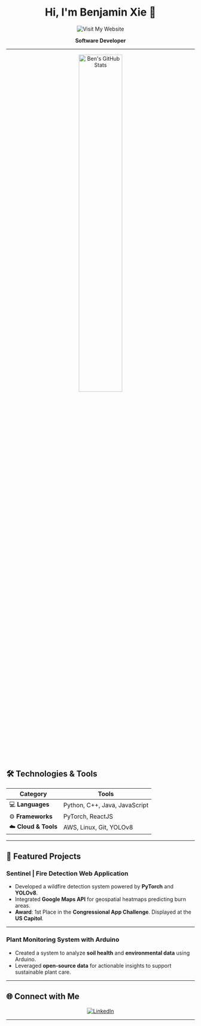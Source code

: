 <h1 align="center">Hi, I'm Benjamin Xie 👋</h1>  

<p align="center">
    <a href="https://www.ben-xie.com" style="text-decoration: none;">
        <img src="https://img.shields.io/badge/Visit%20My%20Portfolio-%230A66C2?style=flat-square&logo=Google%20Chrome&logoColor=white" alt="Visit My Website">
    </a>
</p>

<p align="center">
    <strong>Software Developer</strong>
</p>

---

<!-- GitHub Stats -->
<p align="center">
    <img src="https://ben-stats-benjaminxie1s-projects.vercel.app/api?username=benjaminxie1&show_icons=true&theme=radical&include_all_commits=true" alt="Ben's GitHub Stats" width="48%">
</p>

## 🛠️ Technologies & Tools  

| **Category**         | **Tools**                          |
|-----------------------|------------------------------------|
| 💻 **Languages**      | Python, C++, Java, JavaScript      |
| ⚙️ **Frameworks**     | PyTorch, ReactJS                   |
| ☁️ **Cloud & Tools**  | AWS, Linux, Git, YOLOv8            |

---

## 🌟 Featured Projects  

###  **Sentinel | Fire Detection Web Application**  

- Developed a wildfire detection system powered by **PyTorch** and **YOLOv8**.  
- Integrated **Google Maps API** for geospatial heatmaps predicting burn areas.  
- **Award**: 1st Place in the **Congressional App Challenge**. Displayed at the **US Capitol**.  

---

### **Plant Monitoring System with Arduino**  

- Created a system to analyze **soil health** and **environmental data** using Arduino.  
- Leveraged **open-source data** for actionable insights to support sustainable plant care.  

---

## 🌐 Connect with Me  

<p align="center">
    <a href="https://www.linkedin.com/in/benjamin-xie-997a48249/">
        <img src="https://img.shields.io/badge/LinkedIn-Connect%20with%20Me-%230A66C2?style=for-the-badge&logo=linkedin&logoColor=white" alt="LinkedIn">
    </a>
</p>

---
